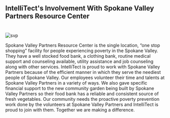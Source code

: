 ## IntelliTect's Involvement With Spokane Valley Partners Resource Center
#
![svp](https://intellitect.com/wp-content/uploads/2015/01/svp.jpg "IntelliTect and Spokane Valley Partners") 

Spokane Valley Partners Resource Center is the single location, “one stop shopping” facility for people experiencing poverty in the Spokane Valley. They have a well stocked food bank, a clothing bank, routine medical support and counseling available, utility assistance and job counseling along with other services. IntelliTect is proud to work with Spokane Valley Partners because of the efficient manner in which they serve the neediest people of Spokane Valley. Our employees volunteer their time and talents at Spokane Valley Partners in a variety of ways. We also gave specific financial support to the new community garden being built by Spokane Valley Partners so their food bank has a reliable and consistent source of fresh vegetables. Our community needs the proactive poverty prevention work done by the volunteers at Spokane Valley Partners and IntelliTect is proud to join with them. Together we are making a difference.
